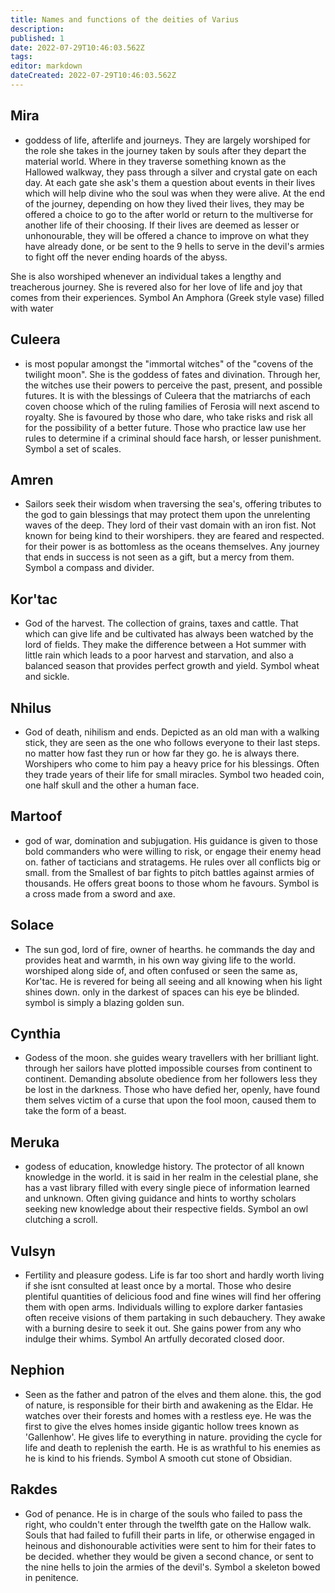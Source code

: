 ```yaml
---
title: Names and functions of the deities of Varius
description: 
published: 1
date: 2022-07-29T10:46:03.562Z
tags: 
editor: markdown
dateCreated: 2022-07-29T10:46:03.562Z
---
```


## Mira 
- goddess of life, afterlife and journeys.  They are largely worshiped for the role she takes in the journey taken by souls after they depart the material world.  Where in they traverse something known as the Hallowed walkway, they pass through a silver and crystal gate on each day.  At each gate she ask's them a question about events in their lives which will help divine who the soul was when they were alive.  At the end of the journey, depending on how they lived their lives, they may be offered a choice to go to the after world or return to the multiverse for another life of their choosing. If their lives are deemed as lesser or unhonourable, they will be offered a chance to improve on what they have already done, or be sent to the 9 hells to serve in the devil's armies to fight off the never ending hoards of the abyss. 

She is also worshiped whenever an individual takes a lengthy and treacherous journey.  She is revered also for her love of life and joy that comes from their experiences.   Symbol An Amphora (Greek style vase) filled with water 

## Culeera 
- is most popular amongst the "immortal witches" of the "covens of the twilight moon".  She is the goddess of fates and divination.  Through her, the witches use their powers to perceive the past, present, and possible futures.  It is with the blessings of Culeera that the matriarchs of each coven choose which of the ruling families of Ferosia will next ascend to royalty.  She is favoured by those who dare, who take risks and risk all for the possibility of a better future.  Those who practice law use her rules to determine if a criminal should face harsh, or lesser punishment.  Symbol a set of scales. 

## Amren 
- Sailors seek their wisdom when traversing the sea's, offering tributes to the god to gain blessings that may protect them upon the unrelenting waves of the deep.  They lord of their vast domain with an iron fist.  Not known for being kind to their worshipers.  they are feared and respected.  for their power is as bottomless as the oceans themselves.  Any journey that ends in success is not seen as a gift, but a mercy from them.  Symbol a compass and divider.

## Kor'tac 
- God of the harvest. The collection of grains, taxes and cattle.  That which can give life and be cultivated has always been watched by the lord of fields.  They make the difference between a Hot summer with little rain which leads to a poor harvest and starvation, and also a balanced season that provides perfect growth and yield. Symbol wheat and sickle.

## Nhilus 
- God of death, nihilism and ends.  Depicted as an old man with a walking stick, they are seen as the one who follows everyone to their last steps.  no matter how fast they run or how far they go.  he is always there.  Worshipers who come to him pay a heavy price for his blessings.  Often they trade years of their life for small miracles.  Symbol two headed coin, one half skull and the other a human face. 

## Martoof 
- god of war, domination and subjugation.  His guidance is given to those bold commanders who were willing to risk, or engage their enemy head on.  father of tacticians and stratagems.  He rules over all conflicts big or small.  from the Smallest of bar fights to pitch battles against armies of thousands.  He offers great boons to those whom he favours.  Symbol is a cross made from a sword and axe.

## Solace 
- The sun god, lord of fire, owner of hearths.  he commands the day and provides heat and warmth, in his own way giving life to the world.  worshiped along side of, and often confused or seen the same as, Kor'tac.  He is revered for being all seeing and all knowing when his light shines down.  only in the darkest of spaces can his eye be blinded.  symbol is simply a blazing golden sun. 

## Cynthia 
- Godess of the moon.  she guides weary travellers  with her brilliant light.  through her sailors have plotted impossible courses from continent to continent.  Demanding absolute obedience from her followers less they be lost in the darkness.  Those who have defied her, openly, have found them selves victim of a curse that upon the fool moon, caused them to take the form of a beast. 

## Meruka 
- godess of education, knowledge history.  The protector of all known knowledge in the world.  it is said in her realm in the celestial plane, she has a vast library filled with every single piece of information learned and unknown.  Often giving guidance and hints to worthy scholars seeking new knowledge about their respective fields.  Symbol an owl clutching a scroll. 

## Vulsyn 
- Fertility and pleasure godess.  Life is far too short and hardly worth living if she isnt consulted at least once by a mortal.  Those who desire plentiful quantities of delicious food and fine wines will find her offering them with open arms.  Individuals willing to explore darker fantasies often receive visions of them partaking in such debauchery.  They awake with a burning desire to seek it out.  She gains power from any who indulge their whims.  Symbol An artfully decorated closed door.

## Nephion 
- Seen as the father and patron of the elves and them alone.  this, the god of nature, is responsible for their birth and awakening as the Eldar.  He watches over their forests and homes with a restless eye.  He was the first to give the elves homes inside gigantic hollow trees known as 'Gallenhow'.  He gives life to everything in nature.  providing the cycle for life and death to replenish the earth.  He is as wrathful to his enemies as he is kind to his friends.  Symbol A smooth cut stone of Obsidian. 

## Rakdes 

- God of penance.  He is in charge of the souls who failed to pass the right, who couldn't enter through the twelfth gate on the Hallow walk. Souls that had failed to fufill their parts in life, or otherwise engaged in heinous and dishonourable activities were sent to him for their fates to be decided.  whether they would be given a second chance, or sent to the nine hells to join the armies of the devil's.  Symbol a skeleton bowed in penitence.
